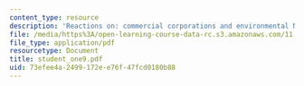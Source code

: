 ```yaml
---
content_type: resource
description: 'Reactions on: commercial corporations and environmental NGOs.'
file: /media/https%3A/open-learning-course-data-rc.s3.amazonaws.com/11-363-civil-society-and-the-environment-spring-2005/73efee4a2499172ee76f47fcd0180b88_student_one9.pdf
file_type: application/pdf
resourcetype: Document
title: student_one9.pdf
uid: 73efee4a-2499-172e-e76f-47fcd0180b88
---
```


